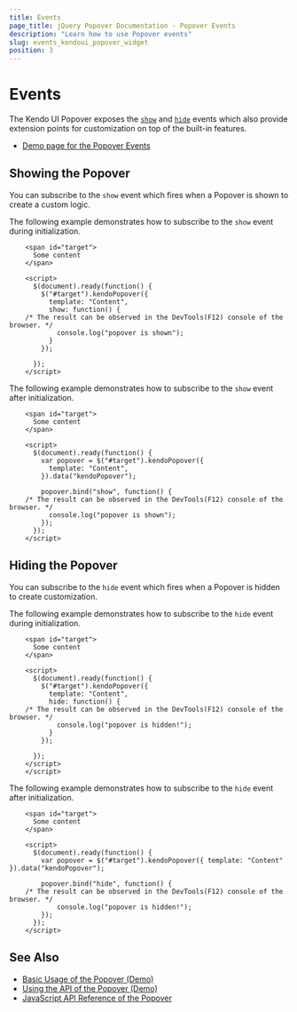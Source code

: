 ```yaml
---
title: Events
page_title: jQuery Popover Documentation - Popover Events
description: "Learn how to use Popover events"
slug: events_kendoui_popover_widget
position: 3
---
```


# Events

The Kendo UI Popover exposes the [`show`](/api/javascript/ui/popover/events/show) and [`hide`](/api/javascript/ui/popover/events/hide) events which also provide extension points for customization on top of the built-in features.

* [Demo page for the Popover Events](https://demos.telerik.com/kendo-ui/popover/events)

## Showing the Popover

You can subscribe to the `show` event which fires when a Popover is shown to create a custom logic.

The following example demonstrates how to subscribe to the `show` event during initialization.

```dojo
    <span id="target">
      Some content
    </span>

    <script>
      $(document).ready(function() {
        $("#target").kendoPopover({
          template: "Content",
          show: function() {
	/* The result can be observed in the DevTools(F12) console of the browser. */
            console.log("popover is shown");
          }
        });

      });
    </script>
```

The following example demonstrates how to subscribe to the `show` event after initialization.

```dojo
    <span id="target">
      Some content
    </span>

    <script>
      $(document).ready(function() {
        var popover = $("#target").kendoPopover({
          template: "Content",
        }).data("kendoPopover");

        popover.bind("show", function() {
	/* The result can be observed in the DevTools(F12) console of the browser. */
          console.log("popover is shown");
        });
      });
    </script>
```

## Hiding the Popover

You can subscribe to the `hide` event which fires when a Popover is hidden to create customization.

The following example demonstrates how to subscribe to the `hide` event during initialization.

```dojo
    <span id="target">
      Some content
    </span>

    <script>
      $(document).ready(function() {
        $("#target").kendoPopover({
          template: "Content",
          hide: function() {
	/* The result can be observed in the DevTools(F12) console of the browser. */
            console.log("popover is hidden!");
          }
        });

      });
    </script>
    </script>
```

The following example demonstrates how to subscribe to the `hide` event after initialization.

```dojo
    <span id="target">
      Some content
    </span>

    <script>
      $(document).ready(function() {
        var popover = $("#target").kendoPopover({ template: "Content" }).data("kendoPopover");

        popover.bind("hide", function() {
	/* The result can be observed in the DevTools(F12) console of the browser. */
            console.log("popover is hidden!");
        });
      });
    </script>
```


## See Also

* [Basic Usage of the Popover (Demo)](https://demos.telerik.com/kendo-ui/popover/index)
* [Using the API of the Popover (Demo)](https://demos.telerik.com/kendo-ui/popover/api)
* [JavaScript API Reference of the Popover](/api/javascript/ui/popover)
